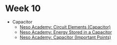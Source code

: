 # Week 10

- Capacitor
    - [Neso Academy: Circuit Elements (Capacitor)](https://www.youtube.com/watch?v=mGJ7o3aQ4do&list=PLBlnK6fEyqRgLR-hMp7wem-bdVN1iEhsh)
    - [Neso Academy: Energy Stored in a Capacitor ](https://www.youtube.com/watch?v=EysqPTxInvo&list=PLBlnK6fEyqRgLR-hMp7wem-bdVN1iEhsh)
    - [Neso Academy: Capacitor (Important Points) ](https://www.youtube.com/watch?v=dIqfUO000hc&list=PLBlnK6fEyqRgLR-hMp7wem-bdVN1iEhsh)
    